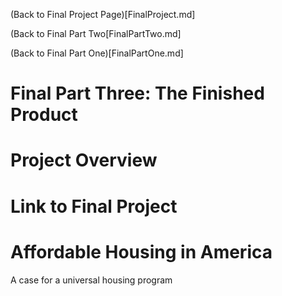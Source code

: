 (Back to Final Project Page)[FinalProject.md]

(Back to Final Part Two[FinalPartTwo.md]

(Back to Final Part One)[FinalPartOne.md]

# Final Part Three: The Finished Product

# Project Overview

# Link to Final Project

<script src="https://embed.shorthand.com/embed_10.js"></script>
<div data-shorthand-embed="carnegiemellon.shorthandstories.com/affordable-housing-in-america/"><h1>Affordable Housing in America</h1><p>A case for a universal housing program</p></div>
